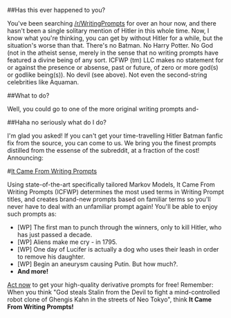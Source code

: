 ##Has this ever happened to you?

You've been searching
[/r/WritingPrompts](http://reddit.com/r/writingprompts/)
for over an hour now, and there hasn't been a
single solitary mention of Hitler in this whole time.  Now, I know
what you're thinking, you can get by without Hitler for a while, but
the situation's worse than that.  There's no Batman.  No Harry
Potter.  No God (not in the atheist sense, merely in the sense that
no writing prompts have featured a divine being of any sort.
ICFWP (tm) LLC makes no statement for or against the
presence or absense, past or future, of zero or more god(s) or
godlike being(s)).
No devil (see above).  Not even the second-string celebrities like
Aquaman.

##What to do?

Well, you could go to one of the more original writing prompts and-

##Haha no seriously what do I do?

I'm glad you asked!  If you can't get your time-travelling Hitler
Batman fanfic fix from the source, you can come to us.  We bring
you the finest prompts distilled from the essense of the subreddit,
at a fraction of the cost!  Announcing:

#[It Came From Writing Prompts](http://itcamefromwritingprompts.com)

Using state-of-the-art specifically tailored Markov Models, It Came
From Writing Prompts (ICFWP) determines the most used terms in
Writing Prompt titles, and creates brand-new prompts based on
familiar terms so you'll never have to deal with an unfamiliar
prompt again!  You'll be able to enjoy such prompts as:

* [WP] The first man to punch through the winners, only to kill Hitler,
  who has just passed a decade.
* [WP] Aliens make me cry - in 1795. 
* [WP] One day of Lucifer is actually a dog who uses their leash in order to
  remove his daughter. 
* [WP] Begin an aneurysm causing Putin. But how much?.
* **And more!**

[Act now](http://itcamefromwritingprompts.com) to get your high-quality
derivative prompts for free!  Remember:  When you think
"God steals Stalin from the Devil to fight a mind-controlled robot
clone of Ghengis Kahn in the streets of Neo Tokyo", think
**It Came From Writing Prompts!**
